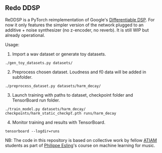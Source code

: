 ## Redo DDSP

ReDDSP is a PyTorch reimplementation of Google's [Differentiable DSP][1]. For now it only features the simpler version of the network plugged to an additive + noise synthesizer (no z-encoder, no reverb). It is still WIP but already operational.

Usage:
1. Import a wav dataset or generate toy datasets.
```shell
./gen_toy_datasets.py datasets/
```
2. Preprocess chosen dataset. Loudness and f0 data will be added in subfolder.
```shell
./preprocess_dataset.py datasets/harm_decay/
```
 3. Launch training with paths to dataset, checkpoint folder and TensorBoard run folder.
```shell
./train_model.py datasets/harm_decay/ checkpoints/harm_static_checkpt.pth runs/harm_decay
```
4. Monitor training and results with TensorBoard.
```shell
tensorboard --logdir=runs
```

NB: The code in this repository is based on collective work by fellow [ATIAM][2] students as part of [Philippe Esling][3]'s course on machine learning for music.

[1]: https://openreview.net/pdf?id=B1x1ma4tDr
[2]: http://www.atiam.ircam.fr/en/
[3]: https://esling.github.io/
